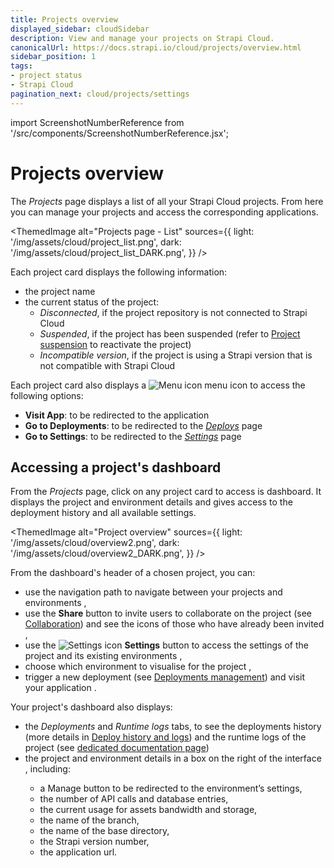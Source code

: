 ```yaml
---
title: Projects overview
displayed_sidebar: cloudSidebar
description: View and manage your projects on Strapi Cloud.
canonicalUrl: https://docs.strapi.io/cloud/projects/overview.html
sidebar_position: 1
tags:
- project status
- Strapi Cloud
pagination_next: cloud/projects/settings
---
```


import ScreenshotNumberReference from '/src/components/ScreenshotNumberReference.jsx';

# Projects overview

The *Projects* page displays a list of all your Strapi Cloud projects. From here you can manage your projects and access the corresponding applications.

<ThemedImage
  alt="Projects page - List"
  sources={{
    light: '/img/assets/cloud/project_list.png',
    dark: '/img/assets/cloud/project_list_DARK.png',
  }}
/>

Each project card displays the following information:

* the project name
* the current status of the project:
    * *Disconnected*, if the project repository is not connected to Strapi Cloud
    * *Suspended*, if the project has been suspended (refer to [Project suspension](/cloud/getting-started/usage-billing#project-suspension) to reactivate the project)
    * *Incompatible version*, if the project is using a Strapi version that is not compatible with Strapi Cloud

Each project card also displays a ![Menu icon](/img/assets/icons/more.svg) menu icon to access the following options:
* **Visit App**: to be redirected to the application
* **Go to Deployments**: to be redirected to the [*Deploys*](/cloud/projects/deploys) page
* **Go to Settings**: to be redirected to the [*Settings*](/cloud/projects/settings) page

## Accessing a project's dashboard

From the *Projects* page, click on any project card to access is dashboard. It displays the project and environment details and gives access to the deployment history and all available settings.

<ThemedImage
  alt="Project overview"
  sources={{
    light: '/img/assets/cloud/overview2.png',
    dark: '/img/assets/cloud/overview2_DARK.png',
  }}
/>

From the dashboard's header of a chosen project, you can:
- use the navigation path to navigate between your projects and environments <ScreenshotNumberReference number="1" />,
- use the **Share** button to invite users to collaborate on the project (see [Collaboration](/cloud/projects/collaboration)) and see the icons of those who have already been invited <ScreenshotNumberReference number="2" />,
- use the ![Settings icon](/img/assets/icons/settings.svg) **Settings** button to access the settings of the project and its existing environments <ScreenshotNumberReference number="3" />,
- choose which environment to visualise for the project <ScreenshotNumberReference number="4" />,
- trigger a new deployment (see [Deployments management](/cloud/projects/deploys)) and visit your application <ScreenshotNumberReference number="5" />.

Your project's dashboard also displays:
- the *Deployments* and *Runtime logs* tabs, to see the deployments history (more details in [Deploy history and logs](/cloud/projects/deploys-history)) and the runtime logs of the project (see [dedicated documentation page](/cloud/projects/runtime-logs)) <ScreenshotNumberReference number="6" />
- the project and environment details in a box on the right of the interface <ScreenshotNumberReference number="7" />, including:
  - a Manage button to be redirected to the environment’s settings,
  - the number of API calls and database entries,
  - the current usage for assets bandwidth and storage,
  - the name of the branch,
  - the name of the base directory,
  - the Strapi version number,
  - the application url.

